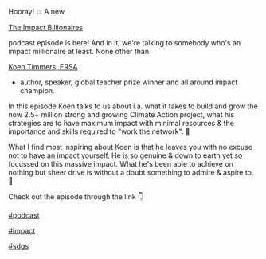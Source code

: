 Hooray! 💥 A new

[The Impact Billionaires](https://www.linkedin.com/company/the-impact-billionaires/)

podcast episode is here! And in it, we're talking to somebody who's an impact millionaire at least. None other than

[Koen Timmers, FRSA](https://www.linkedin.com/in/ACoAAAEu8E4BUlt4YuvvMOjLd5yoGSxd1cPkIlQ)

- author, speaker, global teacher prize winner and all around impact champion.

In this episode Koen talks to us about i.a. what it takes to build and grow the now 2.5+ million strong and growing Climate Action project, what his strategies are to have maximum impact with minimal resources & the importance and skills required to "work the network". 🧐

What I find most inspiring about Koen is that he leaves you with no excuse not to have an impact yourself. He is so genuine & down to earth yet so focussed on this massive impact. What he's been able to achieve on nothing but sheer drive is without a doubt something to admire & aspire to. 🙏

Check out the episode through the link 👇

[#podcast](https://www.linkedin.com/feed/hashtag/?keywords=podcast&highlightedUpdateUrns=urn%3Ali%3Aactivity%3A6820938240581861377)

[#impact](https://www.linkedin.com/feed/hashtag/?keywords=impact&highlightedUpdateUrns=urn%3Ali%3Aactivity%3A6820938240581861377)

[#sdgs](https://www.linkedin.com/feed/hashtag/?keywords=sdgs&highlightedUpdateUrns=urn%3Ali%3Aactivity%3A6820938240581861377)